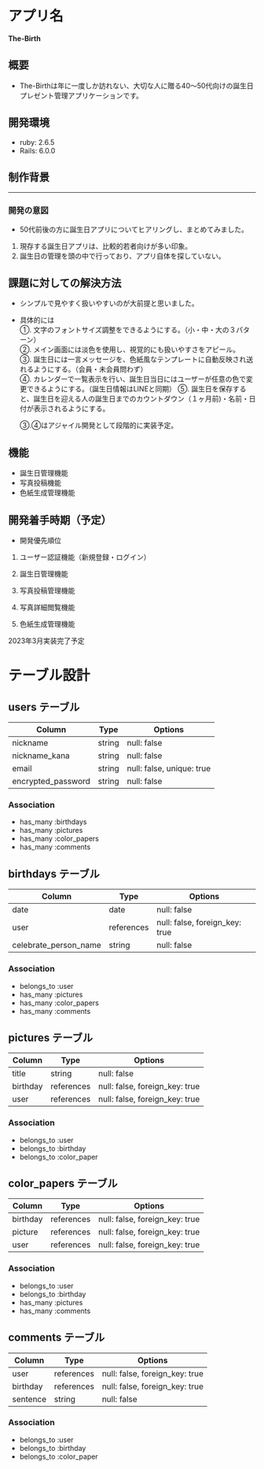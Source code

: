 # アプリ名
**The-Birth**

## 概要


- The-Birthは年に一度しか訪れない、大切な人に贈る40〜50代向けの誕生日プレゼント管理アプリケーションです。  

## 開発環境


- ruby: 2.6.5  
- Rails: 6.0.0

## 制作背景
---
### 開発の意図

- 50代前後の方に誕生日アプリについてヒアリングし、まとめてみました。  

1. 現存する誕生日アプリは、比較的若者向けが多い印象。  
2. 誕生日の管理を頭の中で行っており、アプリ自体を探していない。


## 課題に対しての解決方法

- シンプルで見やすく扱いやすいのが大前提と思いました。  
- 具体的には  
  ①. 文字のフォントサイズ調整をできるようにする。（小・中・大の３パターン）  
  ②. メイン画面には淡色を使用し、視覚的にも扱いやすさをアピール。  
  ③. 誕生日には一言メッセージを、色紙風なテンプレートに自動反映され送れるようにする。（会員・未会員問わず）  
  ④. カレンダーで一覧表示を行い、誕生日当日にはユーザーが任意の色で変更できるようにする。（誕生日情報はLINEと同期）
  ⑤. 誕生日を保存すると、誕生日を迎える人の誕生日までのカウントダウン（１ヶ月前)・名前・日付が表示されるようにする。
  
  
  ③.④はアジャイル開発として段階的に実装予定。

## 機能

- 誕生日管理機能  
- 写真投稿機能  
- 色紙生成管理機能

## 開発着手時期（予定）

- 開発優先順位

1. ユーザー認証機能（新規登録・ログイン）

2. 誕生日管理機能

3. 写真投稿管理機能

4. 写真詳細閲覧機能

5. 色紙生成管理機能

2023年3月実装完了予定

# テーブル設計

## users テーブル

| Column             | Type   | Options     |
| ------------------ | ------ | ----------- |
| nickname           | string | null: false |
| nickname_kana           | string | null: false |
| email              | string | null: false, unique: true |
| encrypted_password | string | null: false |

### Association

- has_many :birthdays
- has_many :pictures
- has_many :color_papers
- has_many :comments

## birthdays テーブル

| Column                | Type        | Options     |
| ------------------    | ------      | ----------- |
| date                  | date        | null: false |
| user                  | references  | null: false, foreign_key: true |
| celebrate_person_name | string      | null: false |

### Association

- belongs_to :user
- has_many :pictures
- has_many :color_papers
- has_many :comments


## pictures テーブル

| Column                | Type        | Options     |
| ------------------    | ------      | ----------- |
| title                 | string      | null: false |
| birthday              | references  | null: false, foreign_key: true |
| user                  | references  | null: false, foreign_key: true |

### Association

- belongs_to :user
- belongs_to :birthday
- belongs_to :color_paper


## color_papers テーブル

| Column                | Type        | Options     |
| ------------------    | ------      | ----------- |
| birthday              | references  | null: false, foreign_key: true |
| picture               | references  | null: false, foreign_key: true |
| user                  | references  | null: false, foreign_key: true |

### Association

- belongs_to :user
- belongs_to :birthday
- has_many :pictures
- has_many :comments


## comments テーブル

| Column                | Type        | Options     |
| ------------------    | ------      | ----------- |
| user                  | references  | null: false, foreign_key: true |
| birthday              | references  | null: false, foreign_key: true |
| sentence              | string      | null: false |

### Association

- belongs_to :user
- belongs_to :birthday
- belongs_to :color_paper









































